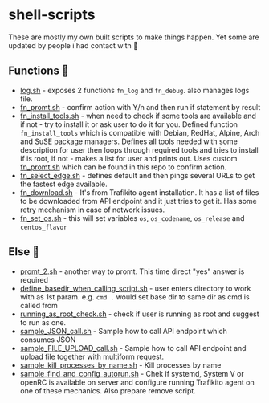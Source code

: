 # shell-scripts
These are mostly my own built scripts to make things happen. Yet some are updated by people i had contact with 🎉
 
## Functions 🧐
- [log.sh](./log.sh) - exposes 2 functions `fn_log` and `fn_debug`. also manages logs file.
- [fn_promt.sh](./fn_promt.sh) - confirm action with Y/n and then run if statement by result
- [fn_install_tools.sh](./fn_install_tools.sh) - when need to check if some tools are available and if not - try to install it or ask user to do it for you. Defined function `fn_install_tools` which is compatible with Debian, RedHat, Alpine, Arch and SuSE package managers. Defines all tools needed with some description for user
then loops through required tools and tries to install if is root, if not - makes a list for user and prints out. Uses custom [fn_promt.sh](./fn_promt.sh) which can be found in this repo to confirm action.
- [fn_select_edge.sh](./fn_select_edge.sh) - defines default and then pings several URLs to get the fastest edge available.
- [fn_download.sh](./fn_download.sh) -  It's from Trafikito agent installation. It has a list of files to be downloaded from API endpoint and it just tries to get it. Has some retry mechanism in case of network issues.
- [fn_set_os.sh](./fn_set_os.sh) - this will set variables `os`, `os_codename`, `os_release` and `centos_flavor`
## Else 🤯
- [promt_2.sh](./promt_2.sh) - another way to promt. This time direct "yes" answer is required
- [define_basedir_when_calling_script.sh](./define_basedir_when_calling_script.sh) - user enters directory to work with as 1st param. e.g. `cmd .` would set base dir to same dir as cmd is called from
- [running_as_root_check.sh](./running_as_root_check.sh) - check if user is running as root and suggest to run as one. 
- [sample_JSON_call.sh](./sample_JSON_call.sh) - Sample how to call API endpoint which consumes JSON
- [sample_FILE_UPLOAD_call.sh](./sample_FILE_UPLOAD_call.sh) - Sample how to call API endpoint and upload file together with multiform request. 
- [sample_kill_processes_by_name.sh](./sample_kill_processes_by_name.sh) - Kill processes by name
- [sample_find_and_config_autorun.sh](./sample_find_and_config_autorun.sh) - Chek if systemd, System V or openRC is available on server and configure running Trafikito agent on one of these mechanics. Also prepare remove script.
